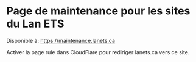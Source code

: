 # Page de maintenance pour les sites du Lan ETS

Disponible à: https://maintenance.lanets.ca

Activer la page rule dans CloudFlare pour rediriger lanets.ca vers ce site.
